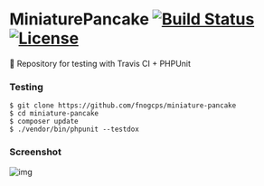 # MiniaturePancake [![Build Status](https://api.travis-ci.com/fnogcps/miniature-pancake.svg?branch=master)](https://www.travis-ci.org/fnogcps/miniature-pancake) [![License](https://img.shields.io/badge/license-MIT-yellow.svg)](https://github.com/fnogcps/miniature-pancake/blob/master/LICENSE)

:tada: Repository for testing with Travis CI + PHPUnit 

### Testing
```
$ git clone https://github.com/fnogcps/miniature-pancake
$ cd miniature-pancake
$ composer update
$ ./vendor/bin/phpunit --testdox
```

### Screenshot

![img](https://i.imgur.com/ioZpMrt.png)
